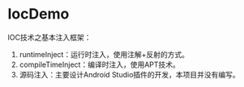 # IocDemo
IOC技术之基本注入框架：
1. runtimeInject：运行时注入，使用注解+反射的方式。  
2. compileTimeInject：编译时注入，使用APT技术。  
3. 源码注入：主要设计Android Studio插件的开发，本项目并没有编写。  
